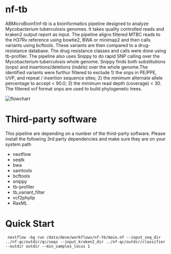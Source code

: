 # nf-tb
ABMicroBioinf/nf-tb is a bioinformatics pipeline designed to analyze Mycobacterium tuberculosis genomes. It takes quality controlled reads and kraken2 output report as input. The pipeline aligns filtered MTBC reads to the H37Rv reference using bowtie2, BWA or minimap2 and then calls variants using bcftools. These variants are then compared to a drug-resistance database. The drug resistance classes and calls were done using tb-profiler. The pipeline also uses Snippy to do rapid SNP calling over the Mycobacterium tuberculosis whole genome. Snippy finds both substitutions (snps) and insertions/deletions (indels) over the whole genome.The identified variants were furthur filtered to exclude 1) the snps in PE/PPE, UVP, and repeat / insertion sequence sites; 2) the minimum alternate allele percentage to accept < 90.0; 3) the minimum read depth (coverage) < 30. The filtered vcf format snps are used to build phylogenetic trees. 


![flowchart](https://user-images.githubusercontent.com/52679027/126028719-91ac4f45-433b-4372-a8d1-346f981b5f0a.png)




# Third-party software
This pipeline are depending on a number of the third-party software. Please install the following 3rd party dependencies and make sure they are on your system path
* nextflow
* seqtk
* bwa
* samtools
* bcftools
* snippy
* tb-profiler
* tb_variant_filter
* vcf2phylip
* RaxML

# Quick Start
```
 nextflow -bg run /data/deve/workflows/nf-tb/main.nf --input_seq_dir ../nf-qc/outdir/qc/seqs --input_kraken2_dir ../nf-qc/outdir/classifier --outdir outdir --min_samples_locus 1 
```

